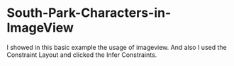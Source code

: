 # South-Park-Characters-in-ImageView

I showed in this basic example the usage of imageview. And also I used the Constraint Layout and clicked the Infer Constraints.
